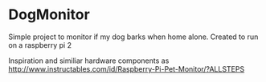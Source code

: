 # DogMonitor
Simple project to monitor if my dog barks when home alone. Created to run on a raspberry pi 2

Inspiration and similiar hardware components as http://www.instructables.com/id/Raspberry-Pi-Pet-Monitor/?ALLSTEPS
